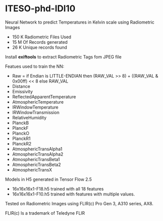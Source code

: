 # ITESO-phd-IDI10
Neural Network  to predict Temperatures in Kelvin scale using Radiometric Images 
  * 150 K Radiometric Files Used 
  * 15 M Of Records generated
  * 26 K Unique records found
  
  Install **exiftools** to extract Radiometric Tags fom JPEG file
  
Featues used to train the NN:
   * Raw = if Endian is LITTLE-ENDIAN then (RAW_VAL >> 8) + ((RAW_VAL & 0x00ff) << 8 else RAW_VAL
   * Distance
   * Emissivity
   * ReflectedApparentTemperature
   * AtmosphericTemperature
   * IRWindowTemperature
   * IRWindowTransmission
   * RelativeHumidity
   * PlanckB
   * PlanckF
   * PlanckO
   * PlanckR1
   * PlanckR2
   * AtmosphericTransAlpha1
   * AtmosphericTransAlpha2
   * AtmosphericTransBeta1
   * AtmosphericTransBeta2
   * AtmosphericTransX
  
  Models in H5 generated in  Tensor Flow 2.5
   * 16x16x16x1-F18.h5    trained with all 18  features
   * 16x16x16x1-F10.h5    trained with features with multiple values.
    
  Tested on Radiometric Images using FLIR(c) Pro Gen 3, A310 series, AX8.
  
  FLIR(c) Is a trademark of Teledyne FLIR
  

